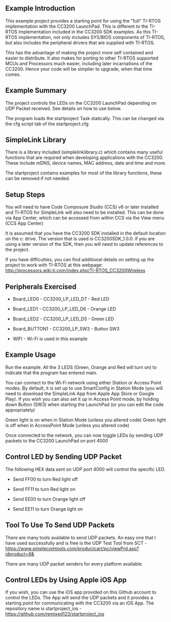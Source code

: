 Example Introduction
--------------------
This example project provides a starting point for using the "full" TI-RTOS 
implementation with the CC3200 LaunchPad. This is different to the TI-RTOS 
implementation included in the CC3200 SDK examples. As this TI-RTOS 
implementation, not only includes SYS/BIOS components of TI-RTOS, but also 
includes the peripheral drivers that are supplied with TI-RTOS.

This has the advantage of making the project more self contained and easier to
distribute. It also makes for porting to other TI-RTOS supported MCUs and 
Processors much easier, including later incarnations of the CC3200. Hence
your code will be simplier to upgrade, when that time comes.

Example Summary
---------------

The project controls the LEDs on the CC3200 LaunchPad depending on UDP Packet 
received. See details on how to use below.

The program loads the startproject Task statically. This can be changed via the
cfg script tab of the startproject.cfg

SimpleLink Library
-------------------

There is a library included (simplelinklibrary.c) which contains many useful functions 
that are required when developing applications with the CC3200. These include mDNS, 
device names, MAC address, date and time and more.

The startproject contains examples for most of the library functions, these can be removed
if not needed. 

Setup Steps
-----------

You will need to have Code Composure Studio (CCS) v6 or later installed and 
TI-RTOS for SimpleLink will also need to be installed. This can be done via 
App Center, which can be accessed from within CCS via the View menu (CCS App
Center)

It is assumed that you have the CC3200 SDK installed in the default location on
the c: drive. The version that is used is CC3200SDK_1.0.0. if you are using a
later version of the SDK, then you will need to update references to the project.

If you have difficulties, you can find additional details on setting up the 
project to work with TI-RTOS at this webpage:
http://processors.wiki.ti.com/index.php/TI-RTOS_CC3200Wireless

Peripherals Exercised
---------------------
* Board_LED0 - CC3200_LP_LED_D7 - Red LED
* Board_LED1 - CC3200_LP_LED_D6 - Orange LED
* Board_LED2 - CC3200_LP_LED_D5 - Green LED

* Board_BUTTON1 - CC3200_LP_SW3 - Button SW3

* WIFI - Wi-Fi is used in this example

Example Usage
-------------
Run the example. All the 3 LEDS (Green, Orange and Red will turn on) to indicate
that the program has entered main. 

You can connect to the Wi-Fi network using either Station or Access Point modes.
By default, it is set up to use SmartConfig in Station Mode (you will need to 
download the SimpleLink App from Apple App Store or Google Play). If you wish you
can also set it up in Access Point mode, by holding down Button (SW3) when starting
the LaunchPad (or you can edit the code appropriately)

Green light is on when in Station Mode (unless you altered code)
Green light is off when in AccessPoint Mode (unless you altered code)

Once connected to the network, you can now toggle LEDs by sending UDP packets to 
the CC3200 LaunchPad on port 4000

Control LED by Sending UDP Packet
--------------------------------

The following HEX data sent on UDP port 4000 will control the specific LED.

* Send FF00 to turn Red light off
* Send FF11 to turn Red light on

* Send EE00 to turn Orange light off
* Send EE11 to turn Orange light on

Tool To Use To Send UDP Packets
-------------------------------

There are many tools available to send UDP packets. An easy one that I have 
used successfully and is free is the UDP Test Tool from SCT - 
https://www.simplecomtools.com/productcart/pc/viewPrd.asp?idproduct=6& 

There are many UDP packet senders for every platform available.

Control LEDs by Using Apple iOS App
-----------------------------------

If you wish, you can use the iOS app provided on this Github account to control the LEDs. 
The App will send the UDP packets and it provides a starting point for communicating with the 
CC3200 via an iOS App. The repository name is startproject_ios - https://github.com/remixed123/startproject_ios

